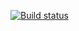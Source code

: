 [![Build status](https://ci.appveyor.com/api/projects/status/2r757w6hqh70gal3?svg=true)](https://ci.appveyor.com/project/julija9531/07-js-ugl-07-01-nicknames)
